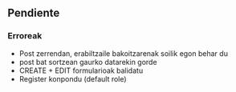 ## Pendiente

### Erroreak

- Post zerrendan, erabiltzaile bakoitzarenak soilik egon behar du
- post bat sortzean gaurko datarekin gorde
- CREATE + EDIT formularioak balidatu
- Register konpondu (default role)
